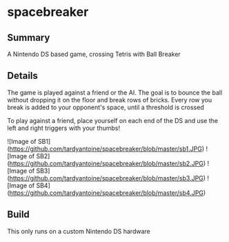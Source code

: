 # spacebreaker

Summary
------

A Nintendo DS based game, crossing Tetris with Ball Breaker

Details
------

The game is played against a friend or the AI. The goal is to bounce the ball without dropping it on the floor and break rows of bricks. Every row you break is added to your opponent's space, until a threshold is crossed

To play against a friend, place yourself on each end of the DS and use the left and right triggers with your thumbs!

![Image of SB1] (https://github.com/tardyantoine/spacebreaker/blob/master/sb1.JPG)
![Image of SB2] (https://github.com/tardyantoine/spacebreaker/blob/master/sb2.JPG)
![Image of SB3] (https://github.com/tardyantoine/spacebreaker/blob/master/sb3.JPG)
![Image of SB4] (https://github.com/tardyantoine/spacebreaker/blob/master/sb4.JPG)

Build
------

This only runs on a custom Nintendo DS hardware
